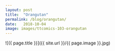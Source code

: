 ```yaml
---
layout: post
title:  "Orangutan"
permalink: /blog/orangutan/
date:   2018-10-04
image: images/ttcomics-103-orangutan
---
```

![{{ page.title }}]({{ site.url }}/{{ page.image }}.jpg)

